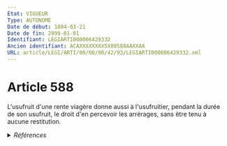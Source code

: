 ```yaml
---
État: VIGUEUR
Type: AUTONOME
Date de début: 1804-03-21
Date de fin: 2999-01-01
Identifiant: LEGIARTI000006429332
Ancien identifiant: ACAXXXXXXXX5X00588AAXXAA
URL: article/LEGI/ARTI/00/00/06/42/93/LEGIARTI000006429332.xml
---
```


<h1>Article 588</h1>

L'usufruit d'une rente viagère donne aussi à l'usufruitier, pendant la durée de
son usufruit, le droit d'en percevoir les arrérages, sans être tenu à aucune
restitution.


<details>
  <summary><em>Références</em></summary>

  <h2>Références faites par l'article</h2>
  
  <ul>
    <li>
      CODIFICATION source Loi 1804-01-30
    </li>
    <li>
      CREATION source Loi 1804-01-30 promulguée le 9 février 1804
    </li>
  </ul>
</details>
